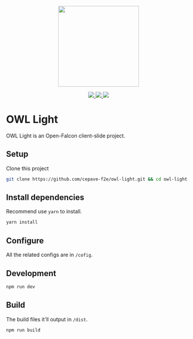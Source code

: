 <p align="center">
  <img width="220" src="https://raw.githubusercontent.com/cepave-f2e/owl-light/dev/assets/logo.png" />
</p>

<p align="center">
  <a href="https://circleci.com/gh/cepave-f2e/owl-light" alt="Build Status" target="_blank">
    <img src="https://img.shields.io/circleci/project/github/cepave-f2e/owl-light/dev.svg" />
  </a>
  <a href="https://codecov.io/gh/cepave-f2e/owl-light" alt="Coverage" target="_blank">
    <img src="https://img.shields.io/codecov/c/github/cepave-f2e/owl-light.svg" />
  </a>
  <img src="https://img.shields.io/github/license/cepave-f2e/owl-light.svg" />
</p>


# OWL Light

OWL Light is an Open-Falcon client-slide project.

## Setup

Clone this project

```sh
git clone https://github.com/cepave-f2e/owl-light.git && cd owl-light
```

## Install dependencies

Recommend use `yarn` to install.

```sh
yarn install
```


## Configure

All the related configs are in `/cofig`.

## Development
```sh
npm run dev
```

## Build
The build files it'll output in `/dist`.

```sh
npm run build
```
